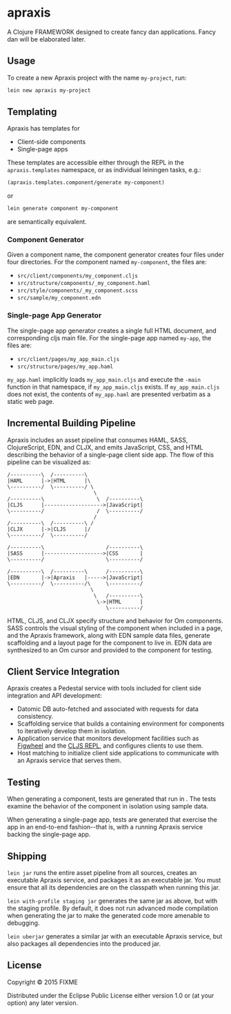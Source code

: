 # apraxis

A Clojure FRAMEWORK designed to create fancy dan applications. Fancy dan will be elaborated later.

## Usage

To create a new Apraxis project with the name `my-project`, run:

```bash
lein new apraxis my-project
```

## Templating

Apraxis has templates for

- Client-side components
- Single-page apps

These templates are accessible either through the REPL in the `apraxis.templates` namespace, or as individual leiningen tasks, e.g.:

```clj
(apraxis.templates.component/generate my-component)
```

or

```bash
lein generate component my-component
```

are semantically equivalent.

### Component Generator

Given a component name, the component generator creates four files under four directories. For the component named `my-component`, the files are:

- `src/client/components/my_component.cljs`
- `src/structure/components/_my_component.haml`
- `src/style/components/_my_component.scss`
- `src/sample/my_component.edn`

### Single-page App Generator

The single-page app generator creates a single full HTML document, and corresponding cljs main file. For the single-page app named `my-app`, the files are:

- `src/client/pages/my_app_main.cljs`
- `src/structure/pages/my_app.haml`

`my_app.haml` implicitly loads `my_app_main.cljs` and execute the `-main` function in that namespace, if `my_app_main.cljs` exists. If `my_app_main.cljs` does not exist, the contents of `my_app.haml` are presented verbatim as a static web page.

## Incremental Building Pipeline

Apraxis includes an asset pipeline that consumes HAML, SASS, ClojureScript, EDN, and CLJX, and emits JavaScript, CSS, and HTML describing the behavior of a single-page client side app. The flow of this pipeline can be visualized as:

    /----------\  /----------\
    |HAML      |->|HTML      |\
    \----------/  \----------/ \
                                \
    /----------\                 \  /----------\
    |CLJS      |------------------->|JavaScript|
    \----------/                 /  \----------/
                                /
    /----------\  /----------\ /
    |CLJX      |->|CLJS      |/
    \----------/  \----------/

    /----------\                    /----------\
    |SASS      |------------------->|CSS       |
    \----------/                    \----------/

    /----------\  /----------\      /----------\
    |EDN       |->|Apraxis   |----->|JavaScript|
    \----------/  \----------/\     \----------/
                               \
                                \   /----------\
                                 \->|HTML      |
                                    \----------/


HTML, CLJS, and CLJX specify structure and behavior for Om components. SASS controls the visual styling of the component when included in a page, and the Apraxis framework, along with EDN sample data files, generate scaffolding and a layout page for the component to live in. EDN data are synthesized to an Om cursor and provided to the component for testing.

## Client Service Integration

Apraxis creates a Pedestal service with tools included for client side integration and API development:

- Datomic DB auto-fetched and associated with requests for data consistency.
- Scaffolding service that builds a containing environment for components to iteratively develop them in isolation.
- Application service that monitors development facilities such as [Figwheel](https://github.com/bhauman/lein-figwheel) and the [CLJS REPL](https://github.com/tomjakubowski/weasel), and configures clients to use them.
- Host matching to initialize client side applications to communicate with an Apraxis service that serves them.

## Testing

When generating a component, tests are generated that run in <fill in blank browser here later>. The tests examine the behavior of the component in isolation using sample data.

When generating a single-page app, tests are generated that exercise the app in an end-to-end fashion--that is, with a running Apraxis service backing the single-page app.

## Shipping

`lein jar` runs the entire asset pipeline from all sources, creates an executable Apraxis service, and packages it as an executable jar. You must ensure that all its dependencies are on the classpath when running this jar.

`lein with-profile staging jar` generates the same jar as above, but with the staging profile. By default, it does not run advanced mode compilation when generating the jar to make the generated code more amenable to debugging.

`lein uberjar` generates a similar jar with an executable Apraxis service, but also packages all dependencies into the produced jar.

## License

Copyright © 2015 FIXME

Distributed under the Eclipse Public License either version 1.0 or (at
your option) any later version.
